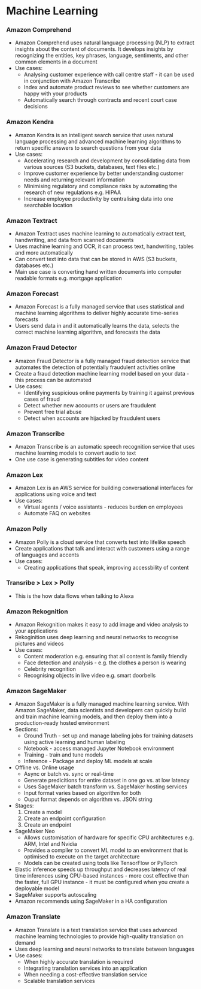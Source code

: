 # Machine Learning

### Amazon Comprehend

* Amazon Comprehend uses natural language processing (NLP) to extract
  insights about the content of documents. It develops insights by
  recognizing the entities, key phrases, language, sentiments, and other
  common elements in a document
* Use cases:
  * Analysing customer experience with call centre staff - it can be
    used in conjunction with Amazon Transcribe
  * Index and automate product reviews to see whether customers are
    happy with your products
  * Automatically search through contracts and recent court case
    decisions

### Amazon Kendra

* Amazon Kendra is an intelligent search service that uses natural
  language processing and advanced machine learning algorithms to return
  specific answers to search questions from your data
* Use cases:
  * Accelerating research and development by consolidating data from
    various sources (S3 buckets, databases, text files etc.)
  * Improve customer experience by better understanding customer needs
    and returning relevant information
  * Minimising regulatory and compliance risks by automating the
    research of new regulations e.g. HIPAA
  * Increase employee productivity by centralising data into one
    searchable location

### Amazon Textract

* Amazon Textract uses machine learning to automatically extract text,
  handwriting, and data from scanned documents
* Uses machine learning and OCR, it can process text, handwriting,
  tables and more automatically
* Can convert text into data that can be stored in AWS (S3 buckets,
  databases etc.)
* Main use case is converting hand written documents into computer
  readable formats e.g. mortgage application

### Amazon Forecast

* Amazon Forecast is a fully managed service that uses statistical and
  machine learning algorithms to deliver highly accurate time-series
  forecasts
* Users send data in and it automatically learns the data, selects the
  correct machine learning algorithm, and forecasts the data

### Amazon Fraud Detector

* Amazon Fraud Detector is a fully managed fraud detection service that
  automates the detection of potentially fraudulent activities online
* Create a fraud detection machine learning model based on your data -
  this process can be automated
* Use cases:
  * Identifying suspicious online payments by training it against
    previous cases of fraud
  * Detect whether new accounts or users are fraudulent
  * Prevent free trial abuse
  * Detect when accounts are hijacked by fraudulent users

### Amazon Transcribe

* Amazon Transcribe is an automatic speech recognition service that uses
  machine learning models to convert audio to text
* One use case is generating subtitles for video content

### Amazon Lex

* Amazon Lex is an AWS service for building conversational interfaces
  for applications using voice and text
* Use cases:
  * Virtual agents / voice assistants - reduces burden on employees
  * Automate FAQ on websites

### Amazon Polly

* Amazon Polly is a cloud service that converts text into lifelike
  speech
* Create applications that talk and interact with customers using a
  range of languages and accents
* Use cases:
  * Creating applications that speak, improving accessbility of content

### Transribe > Lex > Polly

* This is the how data flows when talking to Alexa

### Amazon Rekognition

* Amazon Rekognition makes it easy to add image and video analysis to
  your applications
* Rekoginition uses deep learning and neural networks to recognise
  pictures and videos
* Use cases:
  * Content moderation e.g. ensuring that all content is family friendly
  * Face detection and analysis - e.g. the clothes a person is wearing
  * Celebrity recognition
  * Recognising objects in live video e.g. smart doorbells

### Amazon SageMaker

* Amazon SageMaker is a fully managed machine learning service. With
  Amazon SageMaker, data scientists and developers can quickly build and
  train machine learning models, and then deploy them into a
  production-ready hosted environment
* Sections:
  * Ground Truth - set up and manage labeling jobs for training datasets
    using active learning and human labeling
  * Notebook - access managed Jupyter Notebook environment
  * Training - train and tune models
  * Inference - Package and deploy ML models at scale
* Offline vs. Online usage
  * Async or batch vs. sync or real-time
  * Generate predicitions for entire dataset in one go vs. at low
    latency
  * Uses SageMaker batch transform vs. SageMaker hosting services
  * Input format varies based on algorithm for both
  * Ouput format depends on algorithm vs. JSON string
* Stages:
  1. Create a model
  1. Create an endpoint configuration
  1. Create an endpoint
* SageMaker Neo
  * Allows customisation of hardware for specific CPU architectures e.g.
    ARM, Intel and Nvidia
  * Provides a compiler to convert ML model to an environment that is
    optimised to execute on the target architecture
  * Models can be created using tools like TensorFlow or PyTorch
* Elastic inference speeds up throughput and decreases latency of real
  time inferences using CPU-based instances - more cost effective than
  the faster, full GPU instance - it must be configured when you create
  a deployable model
* SageMaker supports autoscaling
* Amazon recommends using SageMaker in a HA configuration

### Amazon Translate

* Amazon Translate is a text translation service that uses advanced
  machine learning technologies to provide high-quality translation on
  demand
* Uses deep learning and neural networks to translate between languages
* Use cases:
  * When highly accurate translation is required
  * Integrating translation services into an application
  * When needing a cost-effective translation service
  * Scalable translation services
